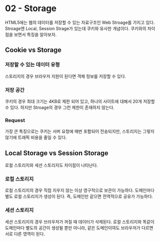 # 02 - Storage

HTML5에는 웹의 데이터를 저장할 수 있는 자료구조인 Web Stroage를 가지고 있다. Stroage엔 Local, Session Strage가 있는데 쿠키와 유사한 개념이다. 쿠키와의 차이점을 보면서 특징을 알아보자.
## Cookie vs Storage
### 저장할 수 있는 데이터 유형   
스토리지의 경우 브라우저 지원이 된다면 객체 정보를 저장할 수 있다.   
### 저장 공간   
쿠키의 경우 최대 크기는 4KB로 제한 되어 있고, 하나의 사이트에 대해서 20개 저장할 수 있다. 하지만 Stroage의 경우 그런 제한이 존재하지 않는다.   
### Request   
가장 큰 특징으로는 쿠키는 서버 요청에 매번 포함되어 전송되지만, 스토리지는 그렇지 않기에 트래픽 비용을 줄일 수 있다.   
## Local Storage vs Session Storage
로컬 스토리지와 세션 스토리지도 차이점이 나타난다.
### 로컬 스토리지
로컬 스토리지의 경우 직접 지우지 않는 이상 영구적으로 보관이 가능하다. 도메인마다 별도 로컬 스토리지가 생성이 된다. 즉, 도메인만 같으면 전역적으로 공유가 가능하다. 
### 세션 스토리지
세션 스토리지의 경우 브라우저가 꺼질 때 데이터가 삭제된다. 로컬 스토리지와 똑같이 도메인마다 별도의 공간이 생성될 뿐만 아니라, 같은 도메인이여도 브라우저가 다르면 서로 다른 영역이 된다.